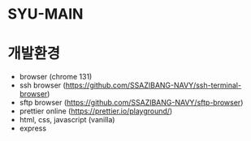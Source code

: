 # SYU-MAIN

# 개발환경

- browser (chrome 131)
- ssh browser (https://github.com/SSAZIBANG-NAVY/ssh-terminal-browser)
- sftp browser (https://github.com/SSAZIBANG-NAVY/sftp-browser)
- prettier online (https://prettier.io/playground/)
- html, css, javascript (vanilla)
- express
